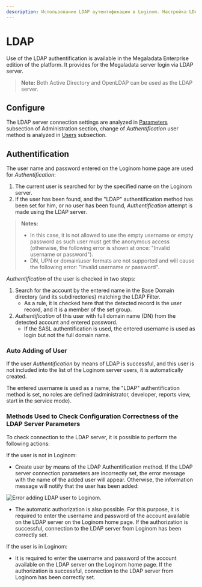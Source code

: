 ```yaml
---
description: Использование LDAP аутентификации в Loginom. Настройка LDAP аутентификации для авторизации на сервере Loginom. Автоматическое добавление пользователя. Правка подключения.
---
```

# LDAP

Use of the LDAP authentification is available in the Megaladata Enterprise edition of the platform. It provides for the Megaladata server login via LDAP server.

> **Note:** Both Active Directory and OpenLDAP can be used as the LDAP server.

## Configure

The LDAP server connection settings are analyzed in [Parameters](./parameters.md#parametry-ldap) subsection of Administration section, change of *Authentification* user method is analyzed in [Users](./users/README.md) subsection.

## Authentification

The user name and password entered on the Loginom home page are used for *Authentification*:

1. The current user is searched for by the specified name on the Loginom server.
2. If the user has been found, and the "LDAP" authentification method has been set for him, or no user has been found, *Authentification* attempt is made using the LDAP server.

> **Notes:**
>
> * In this case, it is not allowed to use the empty username or empty password as such user must get the anonymous access (otherwise, the following error is shown at once: "Invalid username or password").
> * DN, UPN or domain\user formats are not supported and will cause the following error: "Invalid username or password".

*Authentification* of the user is checked in two steps:

1. Search for the account by the entered name in the Base Domain directory (and its subdirectories) matching the LDAP Filter. 
   * As a rule, it is checked here that the detected record is the user record, and it is a member of the set group.
2. *Authentification* of this user with full domain name (DN) from the detected account and entered password.
   * If the SASL authentification is used, the entered username is used as login but not the full domain name.

### Auto Adding of User

If the user *Authentification* by means of LDAP is successful, and this user is not included into the list of the Loginom server users, it is automatically created.

The entered username is used as a name, the "LDAP" authentification method is set, no roles are defined (administrator, developer, reports view, start in the service mode).

### Methods Used to Check Configuration Correctness of the LDAP Server Parameters

To check connection to the LDAP server, it is possible to perform the following actions:

If the user is not in Loginom:

* Create user by means of the LDAP Authentification method. If the LDAP server connection parameters are incorrectly set, the error message with the name of the added user will appear. Otherwise, the information message will notify that the user has been added:

![Error adding LDAP user to Loginom.](./ldap-checkup-1.png)

* The automatic authorization is also possible. For this purpose, it is required to enter the username and password of the account available on the LDAP server on the Loginom home page. If the authorization is successful, connection to the LDAP server from Loginom has been correctly set.

If the user is in Loginom:

* It is required to enter the username and password of the account available on the LDAP server on the Loginom home page. If the authorization is successful, connection to the LDAP server from Loginom has been correctly set.
